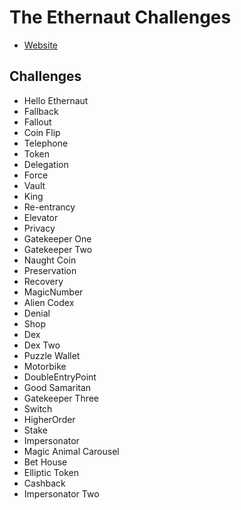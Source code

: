 # The Ethernaut Challenges

- [Website](https://ethernaut.openzeppelin.com/)

## Challenges

- Hello Ethernaut
- Fallback
- Fallout
- Coin Flip
- Telephone
- Token
- Delegation
- Force
- Vault
- King
- Re-entrancy
- Elevator
- Privacy
- Gatekeeper One
- Gatekeeper Two
- Naught Coin
- Preservation
- Recovery
- MagicNumber
- Alien Codex
- Denial
- Shop
- Dex
- Dex Two
- Puzzle Wallet
- Motorbike
- DoubleEntryPoint
- Good Samaritan
- Gatekeeper Three
- Switch
- HigherOrder
- Stake
- Impersonator
- Magic Animal Carousel
- Bet House
- Elliptic Token
- Cashback
- Impersonator Two
